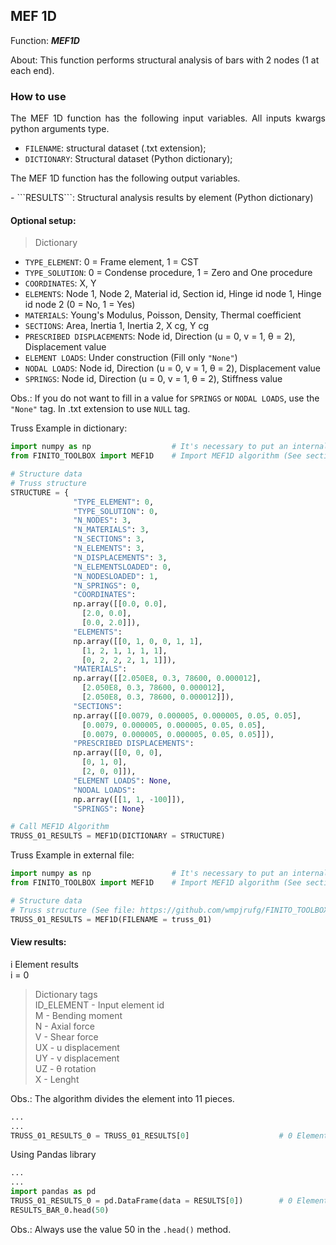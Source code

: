 <h2><b>MEF 1D</b></h2>

Function: _**MEF1D**_

About: This function performs structural analysis of bars with 2 nodes (1 at each end). 

<h3><b>How to use</b></h3>

<p align="justify">The MEF 1D function has the following input variables. All inputs kwargs python arguments type.</p>

- ```FILENAME```: structural dataset (.txt extension);
- ```DICTIONARY```: Structural dataset (Python dictionary);

<p align="justify">The MEF 1D function has the following output variables.</p>
- ```RESULTS```: Structural analysis results by element (Python dictionary)

<h4><b>Optional setup:</b></h4>

> Dictionary
- ```TYPE_ELEMENT```: 0 = Frame element, 1 = CST
- ```TYPE_SOLUTION```: 0 = Condense procedure, 1 = Zero and One procedure
- ```COORDINATES```: X, Y
- ```ELEMENTS```: Node 1, Node 2, Material id, Section id, Hinge id node 1, Hinge id node 2 (0 = No, 1 = Yes) 
- ```MATERIALS```: Young's Modulus, Poisson, Density, Thermal coefficient
- ```SECTIONS```: Area, Inertia 1, Inertia 2, X cg, Y cg
- ```PRESCRIBED DISPLACEMENTS```: Node id, Direction (u = 0, v = 1, θ = 2), Displacement value
- ```ELEMENT LOADS```: Under construction (Fill only ```"None"```)
- ```NODAL LOADS```: Node id, Direction (u = 0, v = 1, θ = 2), Displacement value
- ```SPRINGS```: Node id, Direction (u = 0, v = 1, θ = 2), Stiffness value

Obs.: If you do not want to fill in a value for ```SPRINGS``` or ```NODAL LOADS```, use the ```"None"``` tag. In .txt extension to use ```NULL``` tag.

Truss Example in dictionary:

```python
import numpy as np                  # It's necessary to put an internal array in dictionary
from FINITO_TOOLBOX import MEF1D    # Import MEF1D algorithm (See section 2-1)

# Structure data
# Truss structure
STRUCTURE = {
              "TYPE_ELEMENT": 0,        
              "TYPE_SOLUTION": 0,       
              "N_NODES": 3,
              "N_MATERIALS": 3,
              "N_SECTIONS": 3,
              "N_ELEMENTS": 3,
              "N_DISPLACEMENTS": 3,
              "N_ELEMENTSLOADED": 0,
              "N_NODESLOADED": 1,
              "N_SPRINGS": 0,
              "COORDINATES":            
              np.array([[0.0, 0.0],      
                [2.0, 0.0],
                [0.0, 2.0]]),
              "ELEMENTS": 
              np.array([[0, 1, 0, 0, 1, 1],
                [1, 2, 1, 1, 1, 1],
                [0, 2, 2, 2, 1, 1]]),
              "MATERIALS": 
              np.array([[2.050E8, 0.3, 78600, 0.000012],
                [2.050E8, 0.3, 78600, 0.000012],
                [2.050E8, 0.3, 78600, 0.000012]]),
              "SECTIONS": 
              np.array([[0.0079, 0.000005, 0.000005, 0.05, 0.05],
                [0.0079, 0.000005, 0.000005, 0.05, 0.05],
                [0.0079, 0.000005, 0.000005, 0.05, 0.05]]),
              "PRESCRIBED DISPLACEMENTS": 
              np.array([[0, 0, 0],
                [0, 1, 0],
                [2, 0, 0]]),
              "ELEMENT LOADS": None,
              "NODAL LOADS": 
              np.array([[1, 1, -100]]),
              "SPRINGS": None}

# Call MEF1D Algorithm
TRUSS_01_RESULTS = MEF1D(DICTIONARY = STRUCTURE)
```

Truss Example in external file:

```python
import numpy as np                  # It's necessary to put an internal array in dictionary
from FINITO_TOOLBOX import MEF1D    # Import MEF1D algorithm (See section 2-1)

# Structure data
# Truss structure (See file: https://github.com/wmpjrufg/FINITO_TOOLBOX/blob/gh-pages/truss_01.txt)
TRUSS_01_RESULTS = MEF1D(FILENAME = truss_01)
```

<h4><b>View results:</b></h4>

i Element results  
i = 0  

> Dictionary tags  
ID_ELEMENT  - Input element id    
M           - Bending moment    
N           - Axial force  
V           - Shear force   
UX          - u displacement  
UY          - v displacement  
UZ          - θ rotation  
X           - Lenght  
  
Obs.: The algorithm divides the element into 11 pieces.  

```python
...
...
TRUSS_01_RESULTS_0 = TRUSS_01_RESULTS[0]                    # 0 Element results
```
  
Using Pandas library  
```python
...
...
import pandas as pd
TRUSS_01_RESULTS_0 = pd.DataFrame(data = RESULTS[0])        # 0 Element results
RESULTS_BAR_0.head(50)
```
  
Obs.: Always use the value 50 in the ```.head()``` method.  
